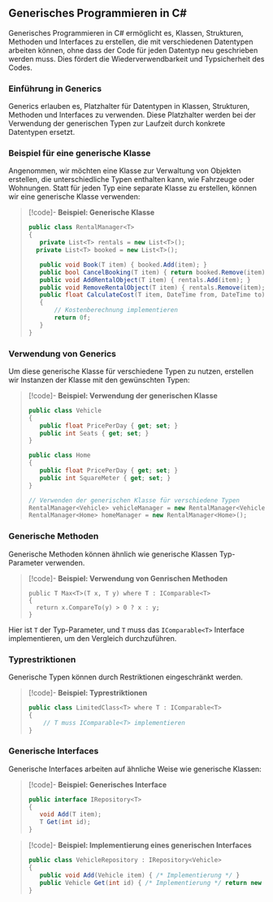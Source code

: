 ## Generisches Programmieren in C#

Generisches Programmieren in C# ermöglicht es, Klassen, Strukturen, Methoden und Interfaces zu erstellen, die mit verschiedenen Datentypen arbeiten können, ohne dass der Code für jeden Datentyp neu geschrieben werden muss. Dies fördert die Wiederverwendbarkeit und Typsicherheit des Codes.

### Einführung in Generics

Generics erlauben es, Platzhalter für Datentypen in Klassen, Strukturen, Methoden und Interfaces zu verwenden. Diese Platzhalter werden bei der Verwendung der generischen Typen zur Laufzeit durch konkrete Datentypen ersetzt.

### Beispiel für eine generische Klasse

Angenommen, wir möchten eine Klasse zur Verwaltung von Objekten erstellen, die unterschiedliche Typen enthalten kann, wie Fahrzeuge oder Wohnungen. Statt für jeden Typ eine separate Klasse zu erstellen, können wir eine generische Klasse verwenden:


>[!code]- **Beispiel: Generische Klasse**
> ```csharp
> public class RentalManager<T>
> {
>    private List<T> rentals = new List<T>();
 >   private List<T> booked = new List<T>();
>
>    public void Book(T item) { booked.Add(item); }
>    public bool CancelBooking(T item) { return booked.Remove(item); }
>    public void AddRentalObject(T item) { rentals.Add(item); }
>    public void RemoveRentalObject(T item) { rentals.Remove(item); }
>    public float CalculateCost(T item, DateTime from, DateTime to)
>    {
>        // Kostenberechnung implementieren
>        return 0f;
>    }
>}
>```

### Verwendung von Generics

Um diese generische Klasse für verschiedene Typen zu nutzen, erstellen wir Instanzen der Klasse mit den gewünschten Typen:

>[!code]- **Beispiel: Verwendung der generischen Klasse**
> ```csharp
> public class Vehicle
> {
>    public float PricePerDay { get; set; }
>    public int Seats { get; set; }
> }
>
> public class Home
> {
>    public float PricePerDay { get; set; }
>    public int SquareMeter { get; set; }
> }
>
>// Verwenden der generischen Klasse für verschiedene Typen
>RentalManager<Vehicle> vehicleManager = new RentalManager<Vehicle>();
>RentalManager<Home> homeManager = new RentalManager<Home>();
>```
### Generische Methoden

Generische Methoden können ähnlich wie generische Klassen Typ-Parameter verwenden. 

> [!code]- **Beispiel: Verwendung von Genrischen Methoden**
> ```code
> public T Max<T>(T x, T y) where T : IComparable<T>
> {
 >   return x.CompareTo(y) > 0 ? x : y;
> }
> ```

Hier ist `T` der Typ-Parameter, und `T` muss das `IComparable<T>` Interface implementieren, um den Vergleich durchzuführen.

### Typrestriktionen

Generische Typen können durch Restriktionen eingeschränkt werden.

> [!code]- **Beispiel: Typrestriktionen**
> ```csharp
> public class LimitedClass<T> where T : IComparable<T>
> {
>     // T muss IComparable<T> implementieren
> }
> ```

### Generische Interfaces

Generische Interfaces arbeiten auf ähnliche Weise wie generische Klassen:

> [!code]- **Beispiel: Generisches Interface**
> ```csharp
> public interface IRepository<T>
> {
>    void Add(T item);
>    T Get(int id);
> }
> ```

> [!code]- **Beispiel: Implementierung eines generischen Interfaces**
> ```csharp
> public class VehicleRepository : IRepository<Vehicle>
> {
>    public void Add(Vehicle item) { /* Implementierung */ }
>    public Vehicle Get(int id) { /* Implementierung */ return new Vehicle(); }
> }
> ```

